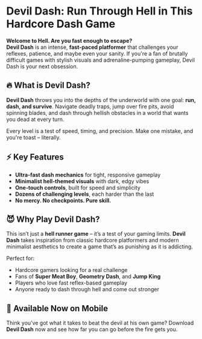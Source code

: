 # Devil Dash: Run Through Hell in This Hardcore Dash Game

**Welcome to Hell. Are you fast enough to escape?**  
**Devil Dash** is an intense, **fast-paced platformer** that challenges your reflexes, patience, and maybe even your sanity. If you're a fan of brutally difficult games with stylish visuals and adrenaline-pumping gameplay, Devil Dash is your next obsession.

## 🔥 What is Devil Dash?

**Devil Dash** throws you into the depths of the underworld with one goal: **run, dash, and survive**. Navigate deadly traps, jump over fire pits, avoid spinning blades, and dash through hellish obstacles in a world that wants you dead at every turn.

Every level is a test of speed, timing, and precision. Make one mistake, and you're toast – literally.

## ⚡ Key Features

- **Ultra-fast dash mechanics** for tight, responsive gameplay
- **Minimalist hell-themed visuals** with dark, edgy vibes
- **One-touch controls**, built for speed and simplicity
- **Dozens of challenging levels**, each harder than the last
- **No mercy. No checkpoints. Pure skill.**

## 😈 Why Play Devil Dash?

This isn’t just a **hell runner game** – it’s a test of your gaming limits. **Devil Dash** takes inspiration from classic hardcore platformers and modern minimalist aesthetics to create a game that’s as punishing as it is addicting.

Perfect for:

- Hardcore gamers looking for a real challenge
- Fans of **Super Meat Boy**, **Geometry Dash**, and **Jump King**
- Players who love fast reflex-based gameplay
- Anyone ready to dash through hell and come out stronger

## 📱 Available Now on Mobile

Think you’ve got what it takes to beat the devil at his own game? Download **Devil Dash** now and see how far you can go before the fire gets you.


